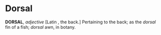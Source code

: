 # Dorsal

**DORSAL**, _adjective_ \[Latin , the back.\] Pertaining to the back; as the _dorsal_ fin of a fish; _dorsal_ awn, in botany.